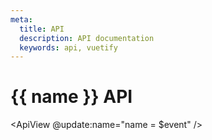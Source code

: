 ```yaml
---
meta:
  title: API
  description: API documentation
  keywords: api, vuetify
---
```


<script setup lang="ts">
  const name = shallowRef('')
</script>

# {{ name }} API

<PageFeatures />

<ApiBacklinks :name="name" />

<PromotedEntry />

<ApiSearch />

<ApiView @update:name="name = $event" />
